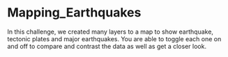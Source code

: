 # Mapping_Earthquakes</br>
In this challenge, we created many layers to a map to show earthquake, tectonic plates and major earthquakes. You are able to toggle each one on and off to compare and contrast the data as well as get a closer look.